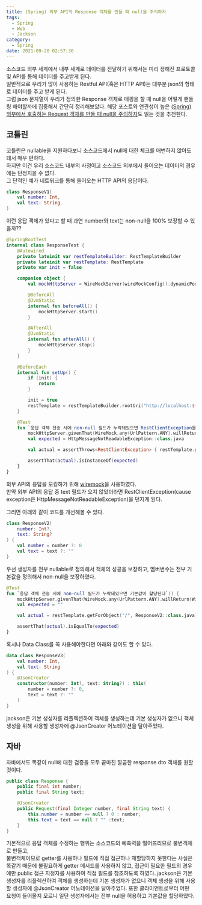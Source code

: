 ```yaml
---
title: (Spring) 외부 API의 Response 객체를 만들 때 null을 주의하자
tags:
  - Spring
  - Web
  - Jackson
category:
  - Spring
date: 2021-09-20 02:57:30
---
```



소스코드 외부 세계에서 내부 세계로 데이터를 전달하기 위해서는 미리 정해진 프로토콜 및 API를 통해 데이터를 주고받게 된다.  
일반적으로 우리가 많이 사용하는 Restful API(혹은 HTTP API)는 대부분 json의 형태로 데이터를 주고 받게 된다.  
그럼 json 문자열이 우리가 정의한 Response 객체로 매핑을 할 때 null을 어떻게 핸들링 해야할까에 집중해서 간단히 정리해보았다.
해당 포스트와 연관성이 높은 [(Spring) 외부에서 호출하는 Request 객체를 만들 때 null을 주의하자](/2021/09/20/spring-web-request-deserialization-for-null)도 읽는 것을 추천한다.

## 코틀린
코틀린은 nullable을 지원하다보니 소스코드에서 null에 대한 체크를 매번하지 않아도 돼서 매우 편하다.  
하지만 이건 우리 소스코드 내부의 사정이고 소스코드 외부에서 들어오는 데이터의 경우에는 단정지을 수 없다.  
그 단적인 예가 네트워크를 통해 들어오는 HTTP API의 응답이다.
```kotlin
class ResponseV1(
    val number: Int,
    val text: String
)
```

이런 응답 객체가 있다고 할 때 과연 number와 text는 non-null을 100% 보장할 수 있을까??
```kotlin
@SpringBootTest
internal class ResponseTest {
    @Autowired
    private lateinit var restTemplateBuilder: RestTemplateBuilder
    private lateinit var restTemplate: RestTemplate
    private var init = false

    companion object {
        val mockHttpServer = WireMockServer(wireMockConfig().dynamicPort())

        @BeforeAll
        @JvmStatic
        internal fun beforeAll() {
            mockHttpServer.start()
        }

        @AfterAll
        @JvmStatic
        internal fun afterAll() {
            mockHttpServer.stop()
        }
    }

    @BeforeEach
    internal fun setUp() {
        if (init) {
            return
        }

        init = true
        restTemplate = restTemplateBuilder.rootUri("http://localhost:${mockHttpServer.port()}").build()
    }

    @Test
    fun `응답 객체 전송 시에 non-null 필드가 누락돼있으면 RestClientException을 던진다`() {
        mockHttpServer.givenThat(WireMock.any(UrlPattern.ANY).willReturn(WireMock.okJson("""{"number": 13}""")))
        val expected = HttpMessageNotReadableException::class.java

        val actual = assertThrows<RestClientException> { restTemplate.getForObject("/", ResponseV1::class.java) }.cause

        assertThat(actual).isInstanceOf(expected)
    }
}
```
외부 API의 응답을 모킹하기 위해 [wiremock](http://wiremock.org/)을 사용하였다.  
만약 외부 API의 응답 중 text 필드가 오지 않았더라면 RestClientException(cause exception은 HttpMessageNotReadableException)을 던지게 된다.  

그러면 아래와 같이 코드를 개선해볼 수 있다.
```kotlin
class ResponseV2(
    number: Int?,
    text: String?
) {
    val number = number ?: 0
    val text = text ?: ""
}
```
우선 생성자를 전부 nullable로 정의해서 객체의 성공을 보장하고, 멤버변수는 전부 기본값을 정의해서 non-null을 보장하였다.

```kotlin
@Test
fun `응답 객체 전송 시에 non-null 필드가 누락돼있으면 기본값이 할당된다`() {
    mockHttpServer.givenThat(WireMock.any(UrlPattern.ANY).willReturn(WireMock.okJson("""{"number": 13}""")))
    val expected = ""

    val actual = restTemplate.getForObject("/", ResponseV2::class.java)?.text

    assertThat(actual).isEqualTo(expected)
}
```

혹시나 Data Class를 꼭 사용해야한다면 아래와 같이도 할 수 있다.
```kotlin
data class ResponseV3(
    val number: Int,
    val text: String
) {
    @JsonCreator
    constructor(number: Int?, text: String?) : this(
        number = number ?: 0,
        text = text ?: ""
    )
}
```

jackson은 기본 생성자를 리플렉션하여 객체를 생성하는데 기본 생성자가 없으니 객체 생성을 위해 사용할 생성자에 @JsonCreator 어노테이션을 달아주었다.

## 자바
자바에서도 똑같이 null에 대한 검증을 모두 끝마친 깔끔한 response dto 객체를 원할 것이다.
```java
public class Response {
    public final int number;
    public final String text;

    @JsonCreator
    public Request(final Integer number, final String text) {
        this.number = number == null ? 0 : number;
        this.text = text == null ? "" :text;
    }
}
```
기본적으로 응답 객체를 수정하는 행위는 소스코드의 예측력을 떨어뜨리므로 불변객체로 만들고,  
불변객체이므로 getter를 사용하나 필드에 직접 접근하나 재할당하지 못한다는 사실은 똑같기 때문에 불필요하게 getter 메서드를 사용하지 않고, 접근이 필요한 필드의 경우에만 public 접근 지정자를 사용하여 직접 필드를 참조하도록 하였다.
jackson은 기본 생성자를 리플렉션하여 객체를 생성하는데 기본 생성자가 없으니 객체 생성을 위해 사용할 생성자에 @JsonCreator 어노테이션을 달아주었다.
또한 클라이언트로부터 어떤 요청이 들어올지 모르니 일단 생성자에서는 전부 null을 허용하고 기본값을 할당하였다.  
